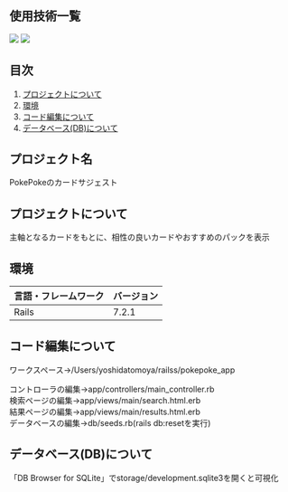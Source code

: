 <div id="top"></div>

## 使用技術一覧

<!-- シールド一覧 -->
<!-- 該当するプロジェクトの中から任意のものを選ぶ-->
<p style="display: inline">
  <!-- バックエンドのフレームワーク一覧 -->
  <img src="https://img.shields.io/badge/-Rails-CC0000.svg?logo=rails&style=plastic">
  <!-- バックエンドの言語一覧 -->
  <img src="https://img.shields.io/badge/-Ruby-CC342D.svg?logo=ruby&style=plastic">
</p>

## 目次

1. [プロジェクトについて](#プロジェクトについて)
2. [環境](#環境)
3. [コード編集について](#コード編集について)
4. [データベース(DB)について](#データベースdbについて)

<!-- プロジェクト名を記載 -->

## プロジェクト名

PokePokeのカードサジェスト

<!-- プロジェクトについて -->

## プロジェクトについて

主軸となるカードをもとに、相性の良いカードやおすすめのパックを表示

## 環境

<!-- 言語、フレームワーク、ミドルウェア、インフラの一覧とバージョンを記載 -->

| 言語・フレームワーク  | バージョン |
| --------------------- | ---------- |
| Rails                 | 7.2.1      |

## コード編集について

ワークスペース→/Users/yoshidatomoya/railss/pokepoke_app

コントローラの編集→app/controllers/main_controller.rb  
検索ページの編集→app/views/main/search.html.erb  
結果ページの編集→app/views/main/results.html.erb  
データベースの編集→db/seeds.rb(rails db:resetを実行)  

## データベース(DB)について

「DB Browser for SQLite」でstorage/development.sqlite3を開くと可視化
